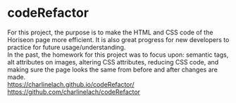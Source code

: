 # codeRefactor
For this project, the purpose is to make the HTML and CSS code of the Horiseon page more efficient. It is also great progress for new developers to practice for future usage/understanding.
<br>
In the past, the homework for this project was to focus upon: semantic tags, alt attributes on images, altering CSS attributes, reducing CSS code, and making sure the page looks the same from before and after changes are made.
<br>
https://charlinelach.github.io/codeRefactor/
<br>
https://github.com/charlinelach/codeRefactor
